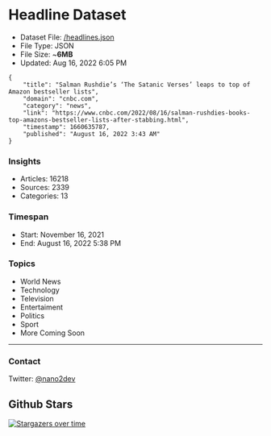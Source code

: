 # Headline Dataset

- Dataset File: [/headlines.json](https://raw.githubusercontent.com/fwd/news/master/headlines.json) 
- File Type: JSON
- File Size: ~**6MB**
- Updated: Aug 16, 2022 6:05 PM

```
{
    "title": "Salman Rushdie’s ‘The Satanic Verses’ leaps to top of Amazon bestseller lists",
    "domain": "cnbc.com",
    "category": "news",
    "link": "https://www.cnbc.com/2022/08/16/salman-rushdies-books-top-amazons-bestseller-lists-after-stabbing.html",
    "timestamp": 1660635787,
    "published": "August 16, 2022 3:43 AM"
}
```

### Insights

- Articles: 16218
- Sources: 2339
- Categories: 13

### Timespan

- Start: November 16, 2021
- End: August 16, 2022 5:38 PM

### Topics

- World News
- Technology
- Television
- Entertaiment
- Politics
- Sport
- More Coming Soon

---

### Contact 

Twitter: [@nano2dev](https://twitter.com/nano2dev)

## Github Stars

[![Stargazers over time](https://starchart.cc/fwd/news.svg)](https://starchart.cc/fwd/news)
	
